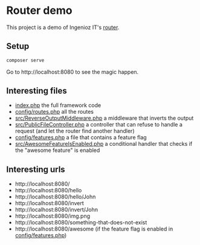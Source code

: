 # Router demo

This project is a demo of Ingenioz IT's [router](https://github.com/IngeniozIT/router).

## Setup

```bash
composer serve
```

Go to http://localhost:8080 to see the magic happen.

## Interesting files

- [index.php](index.php) the full framework code
- [config/routes.php](config/routes.php) all the routes
- [src/ReverseOutputMiddleware.php](src/ReverseOutputMiddleware.php) a middleware that inverts the output
- [src/PublicFileController.php](src/PublicFileController.php) a controller that can refuse to handle a request (and let the router find another handler)
- [config/features.php](config/features.php) a file that contains a feature flag
- [src/AwesomeFeatureIsEnabled.php](src/AwesomeFeatureIsEnabled.php) a conditional handler that checks if the "awesome feature" is enabled

## Interesting urls

- http://localhost:8080/
- http://localhost:8080/hello
- http://localhost:8080/hello/John
- http://localhost:8080/invert
- http://localhost:8080/invert/John
- http://localhost:8080/img.png
- http://localhost:8080/something-that-does-not-exist
- http://localhost:8080/awesome (if the feature flag is enabled in [config/features.php](config/features.php))